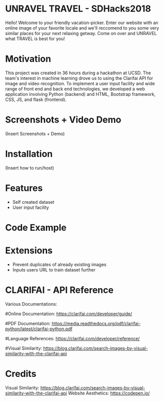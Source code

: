 # UNRAVEL TRAVEL - SDHacks2018
Hello!
Welcome to your friendly vacation-picker. Enter our website with an online image of your favorite locale and we'll reccomend to you some very similar places for your next relaxing getway. Come on over and UNRAVEL what TRAVEL is best for you!

# Motivation
This project was created in 36 hours during a hackathon at UCSD. The team's interest in machine learning drove us to using the Clarifai API for image and video recognition. To implement a user input facility and wide range of front end and back end technologies, we developed a web application involving Python (backend) and  HTML, Bootstrap framework, CSS, JS, and flask (frontend).

# Screenshots + Video Demo
(Insert Screenshots + Demo)

# Installation
(Insert how to run/host)

# Features 
- Self created dataset
- User input facility

# Code Example

# Extensions
- Prevent duplicates of already existing images
- Inputs users URL to train dataset further

# CLARIFAI - API Reference
Various Documentations:

#Online Documentation: https://clarifai.com/developer/guide/

#PDF Documentation: https://media.readthedocs.org/pdf/clarifai-python/latest/clarifai-python.pdf

#Language References: https://clarifai.com/developer/reference/

#Visual Similarity: https://blog.clarifai.com/search-images-by-visual-similarity-with-the-clarifai-api

# Credits
Visual Similarity: https://blog.clarifai.com/search-images-by-visual-similarity-with-the-clarifai-api
Website Aesthetics: https://codepen.io/
